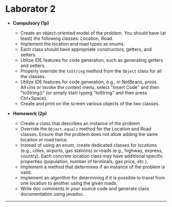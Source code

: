 # Laborator 2

- **Compulsory (1p)**
  - Create an object-oriented model of the problem. You should have (at least) the following classes: Location, Road.
  - Implement the location and road types as enums.
  - Each class should have appropriate constructors, getters, and setters.
  - Utilize IDE features for code generation, such as generating getters and setters.
  - Properly override the `toString` method from the `Object` class for all the classes.
  - Utilize IDE features for code generation, e.g., in NetBeans, press Alt+Ins or invoke the context menu, select "Insert Code" and then "toString()" (or simply start typing "toString" and then press Ctrl+Space).
  - Create and print on the screen various objects of the two classes.

- **Homework (2p)**
  - Create a class that describes an instance of the problem.
  - Override the `Object.equals` method for the Location and Road classes. Ensure that the problem does not allow adding the same location or road twice.
  - Instead of using an enum, create dedicated classes for locations (e.g., cities, airports, gas stations) or roads (e.g., highway, express, country). Each concrete location class may have additional specific properties (population, number of terminals, gas price, etc.).
  - Implement a method that determines if an instance of the problem is valid.
  - Implement an algorithm for determining if it is possible to travel from one location to another using the given roads.
  - Write doc comments in your source code and generate class documentation using javadoc.

---

 
